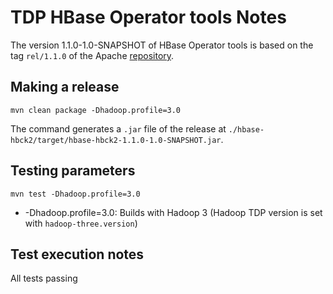# TDP HBase Operator tools Notes

The version 1.1.0-1.0-SNAPSHOT of HBase Operator tools is based on the tag `rel/1.1.0` of the Apache [repository](https://github.com/apache/hbase-operator-tools/tree/rel/1.1.0).

## Making a release

```
mvn clean package -Dhadoop.profile=3.0
```

The command generates a `.jar` file of the release at `./hbase-hbck2/target/hbase-hbck2-1.1.0-1.0-SNAPSHOT.jar`. 

## Testing parameters

```
mvn test -Dhadoop.profile=3.0
```

- -Dhadoop.profile=3.0: Builds with Hadoop 3 (Hadoop TDP version is set with `hadoop-three.version`)

## Test execution notes

All tests passing
